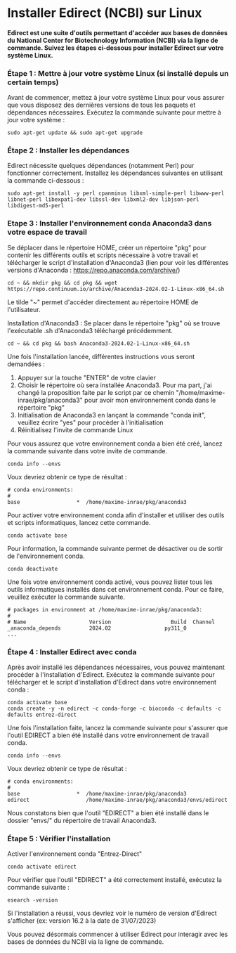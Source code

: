 # Installer Edirect (NCBI) sur Linux

#### Edirect est une suite d'outils permettant d'accéder aux bases de données du National Center for Biotechnology Information (NCBI) via la ligne de commande. Suivez les étapes ci-dessous pour installer Edirect sur votre système Linux.

### Étape 1 : Mettre à jour votre système Linux (si installé depuis un certain temps)

Avant de commencer, mettez à jour votre système Linux pour vous assurer que vous disposez des dernières versions de tous les paquets et dépendances nécessaires. Exécutez la commande suivante pour mettre à jour votre système :

```
sudo apt-get update && sudo apt-get upgrade
```

### Étape 2 : Installer les dépendances

Edirect nécessite quelques dépendances (notamment Perl) pour fonctionner correctement. Installez les dépendances suivantes en utilisant la commande ci-dessous :

```
sudo apt-get install -y perl cpanminus libxml-simple-perl libwww-perl libnet-perl libexpat1-dev libssl-dev libxml2-dev libjson-perl libdigest-md5-perl
```

### Etape 3 : Installer l'environnement conda Anaconda3 dans votre espace de travail

Se déplacer dans le répertoire HOME, créer un répertoire "pkg" pour contenir les différents outils et scripts nécessaire à votre travail et télécharger le script d'installation d'Anaconda3 (lien pour voir les différentes versions d'Anaconda : https://repo.anaconda.com/archive/)
```
cd ~ && mkdir pkg && cd pkg && wget https://repo.continuum.io/archive/Anaconda3-2024.02-1-Linux-x86_64.sh
```
Le tilde "~" permet d'accéder directement au répertoire HOME de l'utilisateur.  

Installation d'Anaconda3 : Se placer dans le répertoire "pkg" où se trouve l'exécutable .sh d'Anaconda3 téléchargé précédemment. 

```
cd ~ && cd pkg && bash Anaconda3-2024.02-1-Linux-x86_64.sh
```

Une fois l'installation lancée, différentes instructions vous seront demandées : 

  1. Appuyer sur la touche "ENTER" de votre clavier 
  2. Choisir le répertoire où sera installée Anaconda3. Pour ma part, j'ai changé la proposition faite par le script par ce chemin "/home/maxime-inrae/pkg/anaconda3" pour avoir mon environnement conda dans le répertoire "pkg"
  3. Initialisation de Anaconda3 en lançant la commande "conda init", veuillez écrire "yes" pour procéder à l'initialisation
  4. Réinitialisez l'invite de commande Linux

Pour vous assurez que votre environnement conda a bien été créé, lancez la commande suivante dans votre invite de commande. 
```
conda info --envs
```
Voux devriez obtenir ce type de résultat :  
```
# conda environments:
#
base                  *  /home/maxime-inrae/pkg/anaconda3
```

Pour activer votre environnement conda afin d'installer et utiliser des outils et scripts informatiques, lancez cette commande.
```
conda activate base
```
Pour information, la commande suivante permet de désactiver ou de sortir de l'environnement conda.
```
conda deactivate
```

Une fois votre environnement conda activé, vous pouvez lister tous les outils informatiques installés dans cet environnement conda. Pour ce faire, veuillez exécuter la commande suivante.
```
# packages in environment at /home/maxime-inrae/pkg/anaconda3:
#
# Name                    Version                   Build  Channel
_anaconda_depends         2024.02                 py311_0
...
```


### Étape 4 : Installer Edirect avec conda

Après avoir installé les dépendances nécessaires, vous pouvez maintenant procéder à l'installation d'Edirect. Exécutez la commande suivante pour télécharger et le script d'installation d'Edirect dans votre environnement conda :

```
conda activate base
conda create -y -n edirect -c conda-forge -c bioconda -c defaults -c defaults entrez-direct
```

Une fois l'installation faite, lancez la commande suivante pour s'assurer que l'outil EDIRECT a bien été installé dans votre environnement de travail conda.  
```
conda info --envs
```
Voux devriez obtenir ce type de résultat : 
```
# conda environments:
#
base                  *  /home/maxime-inrae/pkg/anaconda3
edirect                  /home/maxime-inrae/pkg/anaconda3/envs/edirect
```
Nous constatons bien que l'outil "EDIRECT" a bien été installé dans le dossier "envs/" du répertoire de travail Anaconda3.

### Étape 5 : Vérifier l'installation

Activer l'environnement conda "Entrez-Direct"  
```
conda activate edirect
```

Pour vérifier que l'outil "EDIRECT" a été correctement installé, exécutez la commande suivante :  
```
esearch -version
```

Si l'installation a réussi, vous devriez voir le numéro de version d'Edirect s'afficher (ex: version 16.2 à la date de 31/07/2023)

Vous pouvez désormais commencer à utiliser Edirect pour interagir avec les bases de données du NCBI via la ligne de commande.

